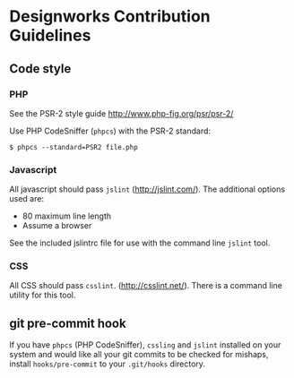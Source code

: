 # Designworks Contribution Guidelines

## Code style

### PHP

See the PSR-2 style guide http://www.php-fig.org/psr/psr-2/

Use PHP CodeSniffer (`phpcs`) with the PSR-2 standard:

    $ phpcs --standard=PSR2 file.php


### Javascript

All javascript should pass `jslint` (http://jslint.com/). The additional options
used are:

* 80 maximum line length
* Assume a browser

See the included jslintrc file for use with the command line `jslint` tool.


### CSS

All CSS should pass `csslint`. (http://csslint.net/). There is a command line
utility for this tool.


## git pre-commit hook

If you have `phpcs` (PHP CodeSniffer), `cssling` and `jslint` installed on your
system and would like all your git commits to be checked for mishaps, install
`hooks/pre-commit` to your `.git/hooks` directory.
